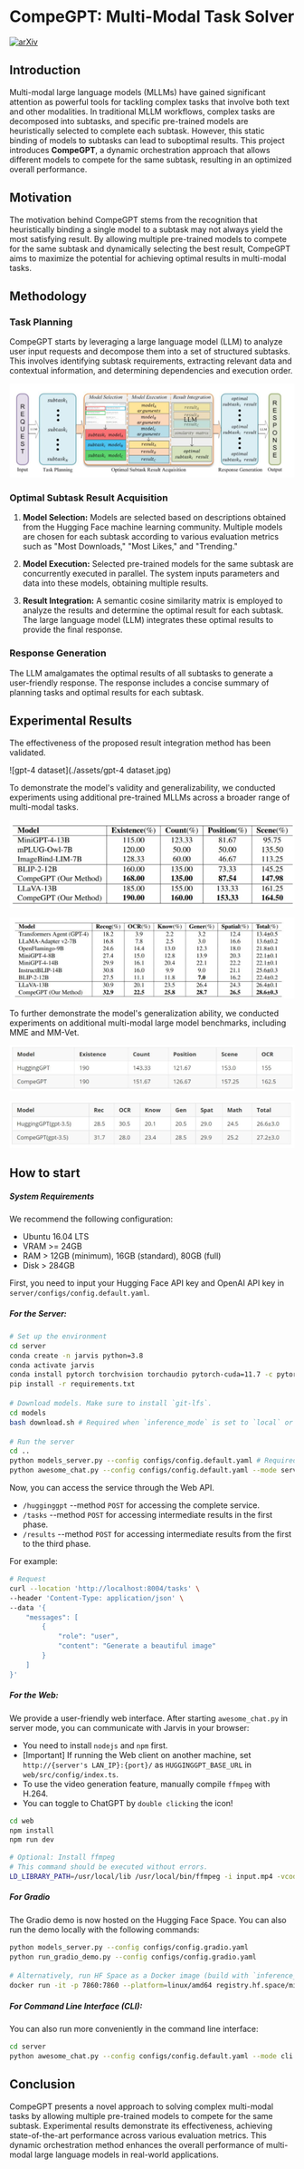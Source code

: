 # CompeGPT: Multi-Modal Task Solver

[![arXiv](https://img.shields.io/badge/arXiv-论文-<COLOR>.svg)](https://arxiv.org/abs/2308.16474)

## Introduction

Multi-modal large language models (MLLMs) have gained significant attention as powerful tools for tackling complex tasks that involve both text and other modalities. In traditional MLLM workflows, complex tasks are decomposed into subtasks, and specific pre-trained models are heuristically selected to complete each subtask. However, this static binding of models to subtasks can lead to suboptimal results. This project introduces **CompeGPT**, a dynamic orchestration approach that allows different models to compete for the same subtask, resulting in an optimized overall performance.

## Motivation

The motivation behind CompeGPT stems from the recognition that heuristically binding a single model to a subtask may not always yield the most satisfying result. By allowing multiple pre-trained models to compete for the same subtask and dynamically selecting the best result, CompeGPT aims to maximize the potential for achieving optimal results in multi-modal tasks.

## Methodology

### Task Planning

CompeGPT starts by leveraging a large language model (LLM) to analyze user input requests and decompose them into a set of structured subtasks. This involves identifying subtask requirements, extracting relevant data and contextual information, and determining dependencies and execution order.

![architecture](./assets/architecture.jpg)

### Optimal Subtask Result Acquisition

1. **Model Selection:** Models are selected based on descriptions obtained from the Hugging Face machine learning community. Multiple models are chosen for each subtask according to various evaluation metrics such as "Most Downloads," "Most Likes," and "Trending."

2. **Model Execution:** Selected pre-trained models for the same subtask are concurrently executed in parallel. The system inputs parameters and data into these models, obtaining multiple results.

3. **Result Integration:** A semantic cosine similarity matrix is employed to analyze the results and determine the optimal result for each subtask. The large language model (LLM) integrates these optimal results to provide the final response.

### Response Generation

The LLM amalgamates the optimal results of all subtasks to generate a user-friendly response. The response includes a concise summary of planning tasks and optimal results for each subtask.

## Experimental Results

The effectiveness of the proposed result integration method has been validated.

![gpt-4 dataset](./assets/gpt-4 dataset.jpg)

To demonstrate the model's validity and generalizability, we conducted experiments using additional pre-trained MLLMs across a broader range of multi-modal tasks.

![MME](./assets/MME.jpg)

![MM-vet](./assets/MM-vet.jpg)

To further demonstrate the model's generalization ability, we conducted experiments on additional multi-modal large model benchmarks, including MME and MM-Vet.

![image-20231126010421893](./assets/mme2.jpg)

![image-20231126004951882](./assets/mmvet.jpg)

## How to start

##### System Requirements

We recommend the following configuration:

+ Ubuntu 16.04 LTS
+ VRAM >= 24GB
+ RAM > 12GB (minimum), 16GB (standard), 80GB (full)
+ Disk > 284GB

First, you need to input your Hugging Face API key and OpenAI API key in `server/configs/config.default.yaml`.

##### For the Server:

```bash
# Set up the environment
cd server
conda create -n jarvis python=3.8
conda activate jarvis
conda install pytorch torchvision torchaudio pytorch-cuda=11.7 -c pytorch -c nvidia
pip install -r requirements.txt

# Download models. Make sure to install `git-lfs`.
cd models
bash download.sh # Required when `inference_mode` is set to `local` or `hybrid`.

# Run the server
cd ..
python models_server.py --config configs/config.default.yaml # Required when `inference_mode` is set to `local` or `hybrid`
python awesome_chat.py --config configs/config.default.yaml --mode server # For text-davinci-003
```

Now, you can access the service through the Web API.

+ `/hugginggpt` --method `POST` for accessing the complete service.
+ `/tasks` --method `POST` for accessing intermediate results in the first phase.
+ `/results` --method `POST` for accessing intermediate results from the first to the third phase.

For example:

```bash
# Request
curl --location 'http://localhost:8004/tasks' \
--header 'Content-Type: application/json' \
--data '{
    "messages": [
        {
            "role": "user",
            "content": "Generate a beautiful image"
        }
    ]
}'
```

##### For the Web:

We provide a user-friendly web interface. After starting `awesome_chat.py` in server mode, you can communicate with Jarvis in your browser:

- You need to install `nodejs` and `npm` first.
- [Important] If running the Web client on another machine, set `http://{server's LAN_IP}:{port}/` as `HUGGINGGPT_BASE_URL` in `web/src/config/index.ts`.
- To use the video generation feature, manually compile `ffmpeg` with H.264.
- You can toggle to ChatGPT by `double clicking` the icon!

```bash
cd web
npm install
npm run dev
```

```bash
# Optional: Install ffmpeg
# This command should be executed without errors.
LD_LIBRARY_PATH=/usr/local/lib /usr/local/bin/ffmpeg -i input.mp4 -vcodec libx264 output.mp4
```

##### For Gradio

The Gradio demo is now hosted on the Hugging Face Space. You can also run the demo locally with the following commands:

```bash
python models_server.py --config configs/config.gradio.yaml
python run_gradio_demo.py --config configs/config.gradio.yaml

# Alternatively, run HF Space as a Docker image (build with `inference_mode=hybrid` and `local_deployment=standard`).
docker run -it -p 7860:7860 --platform=linux/amd64 registry.hf.space/microsoft-hugginggpt:latest python app.py
```

##### For Command Line Interface (CLI):

You can also run more conveniently in the command line interface:

```bash
cd server
python awesome_chat.py --config configs/config.default.yaml --mode cli
```

## Conclusion

CompeGPT presents a novel approach to solving complex multi-modal tasks by allowing multiple pre-trained models to compete for the same subtask. Experimental results demonstrate its effectiveness, achieving state-of-the-art performance across various evaluation metrics. This dynamic orchestration method enhances the overall performance of multi-modal large language models in real-world applications.